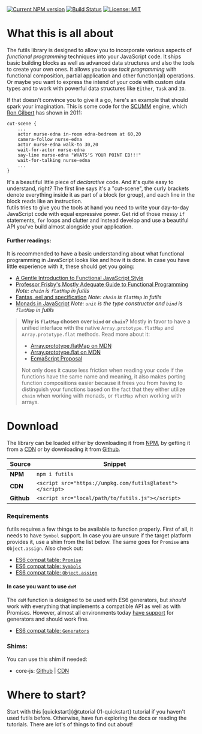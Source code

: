 [![Current NPM version](https://badge.fury.io/js/futils.svg)](https://badge.fury.io/js/futils)
[![Build Status](https://travis-ci.org/urbandrone/futils.svg?branch=master)](https://travis-ci.org/urbandrone/futils)
[![License: MIT](https://img.shields.io/badge/License-MIT-yellow.svg)](https://opensource.org/licenses/MIT)



# What this is all about
The futils library is designed to allow you to incorporate various aspects of _functional programming_ techniques into your JavaScript code. It ships basic building blocks as well as advanced data structures and also the tools to create your own ones. It allows you to use _tacit programming_ with functional composition, partial application and other function(al) operations. Or maybe you want to express the intend of your code with custom data types and to work with powerful data structures like `Either`, `Task` and `IO`. 

If that doesn't convince you to give it a go, here's an example that should spark your imagination. This is some code for the [SCUMM](https://en.wikipedia.org/wiki/SCUMM) engine, which [Ron Gilbert](https://en.wikipedia.org/wiki/Ron_Gilbert) has shown in 2011:

```
cut-scene {
    ...
    actor nurse-edna in-room edna-bedroom at 60,20
    camera-follow nurse-edna
    actor nurse-edna walk-to 30,20
    wait-for-actor nurse-edna
    say-line nurse-edna "WHATS'S YOUR POINT ED!!!"
    wait-for-talking nurse-edna
    ...
}
```

It's a beautiful little piece of _declarative_ code. And it's quite easy to understand, right? The first line says it's a "cut-scene", the curly brackets denote everything inside it as part of a block (or group), and each line in the block reads like an instruction.  
futils tries to give you the tools at hand you need to write your day-to-day JavaScript code with equal expressive power. Get rid of those messy `if` statements, `for` loops and clutter and instead develop and use a beautiful API you've build almost alongside your application.

#### Further readings:
It is recommended to have a basic understanding about what functional programming in JavaScript looks like and how it is done. In case you have little experience with it, these should get you going:
- [A Gentle Introduction to Functional JavaScript Style](https://jrsinclair.com/articles/2016/gentle-introduction-to-functional-javascript-style/)
- [Professor Frisby's Mostly Adequate Guide to Functional Programming](https://github.com/MostlyAdequate/mostly-adequate-guide)
  _Note: `chain` is `flatMap` in futils_
- [Fantas, eel and specification](http://www.tomharding.me/fantasy-land/)
  _Note: `chain` is `flatMap` in futils_
- [Monads in JavaScript](https://curiosity-driven.org/monads-in-javascript)
  _Note: `unit` is the type constructor and `bind` is `flatMap` in futils_

> **Why is `flatMap` chosen over `bind` or `chain`?**
> Mostly in favor to have a unified interface with the native `Array.prototype.flatMap` and `Array.prototype.flat` methods. Read more about it:
>
> - [Array.prototype.flatMap on MDN](https://developer.mozilla.org/en-US/docs/Web/JavaScript/Reference/Global_Objects/Array/flatMap)
> - [Array.prototype.flat on MDN](https://developer.mozilla.org/en-US/docs/Web/JavaScript/Reference/Global_Objects/Array/flat)
> - [EcmaScript Proposal](https://github.com/tc39/proposal-flatMap)
> 
> Not only does it cause less friction when reading your code if the functions have the same name and meaning, it also makes porting function
> compositions easier because it frees you from having to distinguish your functions based on the fact that they either utilize
> `chain` when working with monads, or `flatMap` when working with arrays.



# Download
The library can be loaded either by downloading it from [NPM](https://www.npmjs.com/package/futils), by getting it from a [CDN](https://unpkg.com/futils@latest) or by downloading it from [Github](https://raw.githubusercontent.com/urbandrone/futils/master/dist/futils.js).

| Source     | Snippet                                                                  |
| -----------|--------------------------------------------------------------------------|
| **NPM**    | `npm i futils`                                                           |
| **CDN**    | `<script src="https://unpkg.com/futils@latest"></script>`                |
| **Github** | `<script src="local/path/to/futils.js"></script>`                        |

### Requirements
futils requires a few things to be available to function properly. First of all, it needs to have `Symbol` support. In case you are unsure if the target platform provides it, use a shim from the list below. The same goes for `Promise` ans `Object.assign`. Also check out:
- [ES6 compat table: `Promise`](https://kangax.github.io/compat-table/es6/#test-Promise)
- [ES6 compat table: `Symbols`](https://kangax.github.io/compat-table/es6/#test-Symbol)
- [ES6 compat table: `Object.assign`](https://kangax.github.io/compat-table/es6/#test-Object_static_methods)

#### In case you want to use `doM`
The `doM` function is designed to be used with ES6 generators, but _should_ work with everything that implements a compatible API as well as with Promises. However, almost all environments today [have support](https://caniuse.com/#feat=es6-generators) for generators and should work fine.
- [ES6 compat table: `Generators`](https://kangax.github.io/compat-table/es6/#test-generators)

### Shims:
You can use this shim if needed:
- core-js: [Github](https://github.com/zloirock/core-js) | [CDN](https://unpkg.com/core-js-bundle@3.0.0-beta.9/minified.js)



# Where to start?
Start with this [quickstart]{@tutorial 01-quickstart} tutorial if you haven't used futils before. Otherwise, have fun exploring the docs or reading the tutorials. There are lot's of things to find out about!
